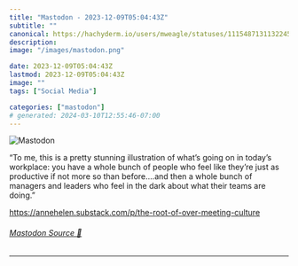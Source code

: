 ```yaml
---
title: "Mastodon - 2023-12-09T05:04:43Z"
subtitle: ""
canonical: https://hachyderm.io/users/mweagle/statuses/111548713113224567
description:
image: "/images/mastodon.png"

date: 2023-12-09T05:04:43Z
lastmod: 2023-12-09T05:04:43Z
image: ""
tags: ["Social Media"]

categories: ["mastodon"]
# generated: 2024-03-10T12:55:46-07:00
---
```

![Mastodon](/images/mastodon.png)

<p>“To me, this is a pretty stunning illustration of what’s going on in today’s workplace: you have a whole bunch of people who feel like they’re just as productive if not more so than before….and then a whole bunch of managers and leaders who feel in the dark about what their teams are doing.”</p><p><a href="https://annehelen.substack.com/p/the-root-of-over-meeting-culture" target="_blank" rel="nofollow noopener noreferrer" translate="no"><span class="invisible">https://</span><span class="ellipsis">annehelen.substack.com/p/the-r</span><span class="invisible">oot-of-over-meeting-culture</span></a></p>


###### [Mastodon Source 🐘](https://hachyderm.io/@mweagle/111548713113224567)

___
